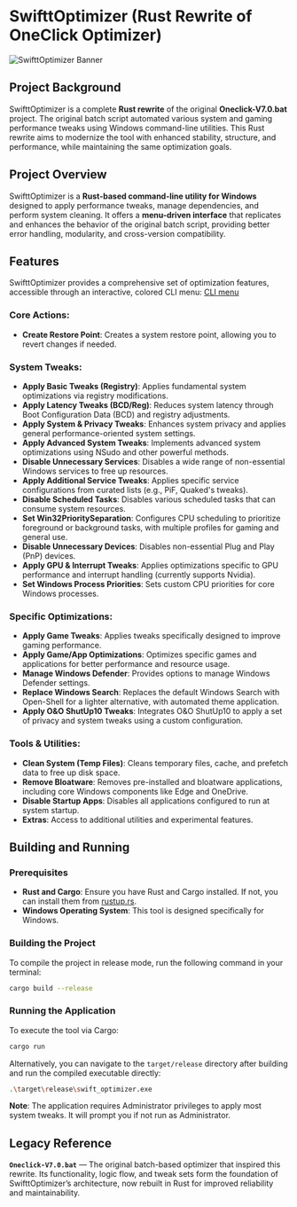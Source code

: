 # SwifttOptimizer (Rust Rewrite of OneClick Optimizer)

![SwifttOptimizer Banner](https://raw.githubusercontent.com/QuakedK/Oneclick/main/Images/Banner.png)

## Project Background

SwifttOptimizer is a complete **Rust rewrite** of the original **Oneclick-V7.0.bat** project. The original batch script automated various system and gaming performance tweaks using Windows command-line utilities. This Rust rewrite aims to modernize the tool with enhanced stability, structure, and performance, while maintaining the same optimization goals.

## Project Overview

SwifttOptimizer is a **Rust-based command-line utility for Windows** designed to apply performance tweaks, manage dependencies, and perform system cleaning. It offers a **menu-driven interface** that replicates and enhances the behavior of the original batch script, providing better error handling, modularity, and cross-version compatibility.

## Features

SwifttOptimizer provides a comprehensive set of optimization features, accessible through an interactive, colored CLI menu:
[CLI menu](https://i.imgur.com/V1OVnNJ.png)

### Core Actions:
*   **Create Restore Point**: Creates a system restore point, allowing you to revert changes if needed.

### System Tweaks:

*   **Apply Basic Tweaks (Registry)**: Applies fundamental system optimizations via registry modifications.
*   **Apply Latency Tweaks (BCD/Reg)**: Reduces system latency through Boot Configuration Data (BCD) and registry adjustments.
*   **Apply System & Privacy Tweaks**: Enhances system privacy and applies general performance-oriented system settings.
*   **Apply Advanced System Tweaks**: Implements advanced system optimizations using NSudo and other powerful methods.
*   **Disable Unnecessary Services**: Disables a wide range of non-essential Windows services to free up resources.
*   **Apply Additional Service Tweaks**: Applies specific service configurations from curated lists (e.g., PiF, Quaked's tweaks).
*   **Disable Scheduled Tasks**: Disables various scheduled tasks that can consume system resources.
*   **Set Win32PrioritySeparation**: Configures CPU scheduling to prioritize foreground or background tasks, with multiple profiles for gaming and general use.
*   **Disable Unnecessary Devices**: Disables non-essential Plug and Play (PnP) devices.
*   **Apply GPU & Interrupt Tweaks**: Applies optimizations specific to GPU performance and interrupt handling (currently supports Nvidia).
*   **Set Windows Process Priorities**: Sets custom CPU priorities for core Windows processes.

### Specific Optimizations:

*   **Apply Game Tweaks**: Applies tweaks specifically designed to improve gaming performance.
*   **Apply Game/App Optimizations**: Optimizes specific games and applications for better performance and resource usage.
*   **Manage Windows Defender**: Provides options to manage Windows Defender settings.
*   **Replace Windows Search**: Replaces the default Windows Search with Open-Shell for a lighter alternative, with automated theme application.
*   **Apply O&O ShutUp10 Tweaks**: Integrates O&O ShutUp10 to apply a set of privacy and system tweaks using a custom configuration.

### Tools & Utilities:

*   **Clean System (Temp Files)**: Cleans temporary files, cache, and prefetch data to free up disk space.
*   **Remove Bloatware**: Removes pre-installed and bloatware applications, including core Windows components like Edge and OneDrive.
*   **Disable Startup Apps**: Disables all applications configured to run at system startup.
*   **Extras**: Access to additional utilities and experimental features.

## Building and Running

### Prerequisites

*   **Rust and Cargo**: Ensure you have Rust and Cargo installed. If not, you can install them from [rustup.rs](https://rustup.rs/).
*   **Windows Operating System**: This tool is designed specifically for Windows.

### Building the Project

To compile the project in release mode, run the following command in your terminal:

```sh
cargo build --release
```

### Running the Application

To execute the tool via Cargo:

```sh
cargo run
```

Alternatively, you can navigate to the `target/release` directory after building and run the compiled executable directly:

```sh
.\target\release\swift_optimizer.exe
```

**Note**: The application requires Administrator privileges to apply most system tweaks. It will prompt you if not run as Administrator.


## Legacy Reference

**`Oneclick-V7.0.bat`** — The original batch-based optimizer that inspired this rewrite. Its functionality, logic flow, and tweak sets form the foundation of SwifttOptimizer’s architecture, now rebuilt in Rust for improved reliability and maintainability.
